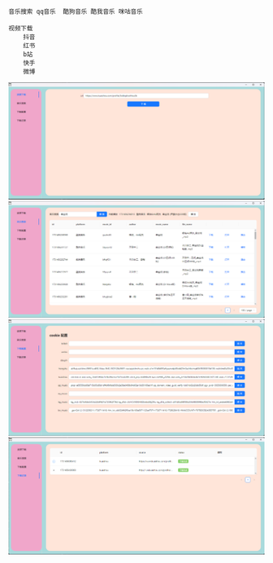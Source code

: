 ```

音乐搜索 qq音乐  酷狗音乐 酷我音乐 咪咕音乐 
    
视频下载     
    抖音    
    红书   
    b站    
    快手   
    微博   
```
![](./1.png)
![](./2.png)
![](./3.png)
![](./4.png)